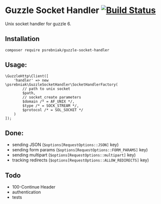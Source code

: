 # Guzzle Socket Handler [![Build Status](https://travis-ci.org/psrebniak/guzzle-socket-handler.svg?branch=master)](https://travis-ci.org/psrebniak/guzzle-socket-handler) 

Unix socket handler for guzzle 6. 

## Installation

`composer require psrebniak/guzzle-socket-handler`

## Usage: 
``` 
\GuzzleHttp\Client([
    'handler' => new \psrebniak\GuzzleSocketHandler\SocketHandlerFactory(
        // path to unix socket
        $path, 
        // socket_create parameters
        $domain /* = AF_UNIX */, 
        $type /* = SOCK_STREAM */,
        $protocol /* = SOL_SOCKET */
    )
]);
```

## Done:

* sending JSON (`$options[RequestOptions::JSON]` key)
* sending form params (`$options[RequestOptions::FORM_PARAMS]` key)
* sending multipart (`$options[RequestOptions::multipart]` key)
* tracking redirects (`$options[RequestOptions::ALLOW_REDIRECTS]` key)

## Todo

* 100-Continue Header
* authentication
* tests